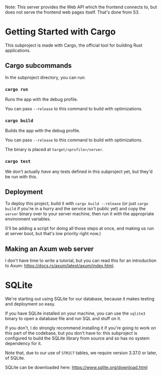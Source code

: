 Note: This server provides the Web API which the frontend connects to,
but does not serve the frontend web pages itself. That's done from S3.

# Getting Started with Cargo
This subproject is made with Cargo, the official tool for building Rust applications.

## Cargo subcommands
In the subproject directory, you can run:

### `cargo run`
Runs the app with the debug profile.

You can pass `--release` to this command to build with optimizations.

### `cargo build`
Builds the app with the debug profile.

You can pass `--release` to this command to build with optimizations.

The binary is placed at `target/<profile>/server`.

### `cargo test`
We don't actually *have* any tests defined in this subproject yet,
but they'd be run with this.

## Deployment
To deploy this project, build it with `cargo build --release`
(or just `cargo build` if you're in a hurry and the service isn't public yet)
and copy the `server` binary over to your server machine,
then run it with the appropriate environment variables.

(I'll be adding a script for doing all those steps at once,
and making us run at server boot, but that's low priority right now.)

## Making an Axum web server
I don't have time to write a tutorial, but you can read this for an introduction to Axum:
<https://docs.rs/axum/latest/axum/index.html>.

# SQLite
We're starting out using SQLite for our database,
because it makes testing and deployment *so* easy.

If you have SQLite installed on your machine, you can use the `sqlite3` binary
to open a database file and run SQL and stuff on it.

If you don't, I do strongly recommend installing it if you're going to work on this
part of the codebase, but you don't have to: this subproject is configured
to build the SQLite library from source and so has no system dependency for it.

Note that, due to our use of `STRICT` tables,
we require version 3.37.0 or later, of SQLite.

SQLite can be downloaded here: <https://www.sqlite.org/download.html>
